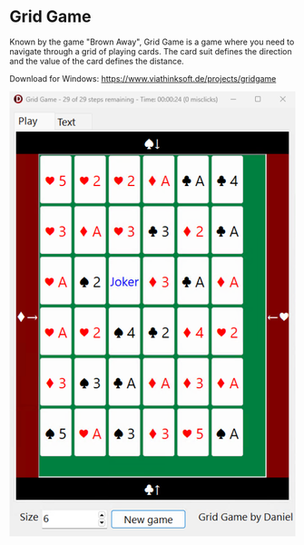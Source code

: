 
# Grid Game

Known by the game "Brown Away", Grid Game is a game where you need to navigate through a grid of playing cards. The card suit defines the direction and the value of the card defines the distance.

Download for Windows: https://www.viathinksoft.de/projects/gridgame

[![GridGame screenshot](Screenshot.png "Grid Game")](https://www.viathinksoft.com/projects/gridgame "Grid Game")
